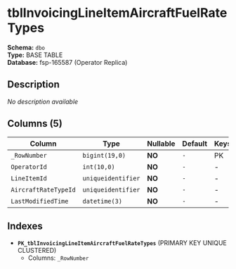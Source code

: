 # tblInvoicingLineItemAircraftFuelRateTypes

**Schema:** `dbo`  
**Type:** BASE TABLE  
**Database:** fsp-165587 (Operator Replica)

## Description

*No description available*

## Columns (5)

| Column | Type | Nullable | Default | Keys | Description |
|--------|------|----------|---------|------|-------------|
| `_RowNumber` | `bigint(19,0)` | **NO** | `-` | PK | - |
| `OperatorId` | `int(10,0)` | **NO** | `-` | - | - |
| `LineItemId` | `uniqueidentifier` | **NO** | `-` | - | - |
| `AircraftRateTypeId` | `uniqueidentifier` | **NO** | `-` | - | - |
| `LastModifiedTime` | `datetime(3)` | **NO** | `-` | - | - |

## Indexes

- **`PK_tblInvoicingLineItemAircraftFuelRateTypes`** (PRIMARY KEY UNIQUE CLUSTERED)
  - Columns: `_RowNumber`
